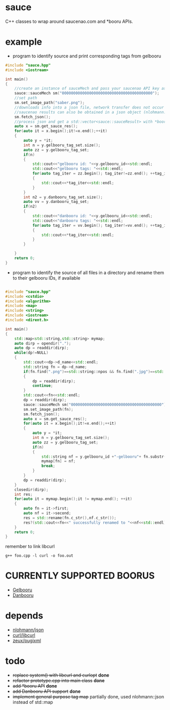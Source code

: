 # sauce
C++ classes to wrap around saucenao.com and \*booru APIs.

# example
- program to identify source and print corresponding tags from gelbooru
```c++
#include "sauce.hpp"
#include <iostream>

int main()
{
    //create an instance of sauceMech and pass your saucenao API key as the parameter   
    sauce::sauceMech sm("0000000000000000000000000000000000000000");
    //set path    
    sm.set_image_path("saber.png");
    //downloads info into a json file, network transfer does not occur if file already exists
    //saucenao results can also be obtained in a json object (nlohmann::json) with the sauceMech::get_json() function
    sm.fetch_json();
    //process json and get a std::vector<sauce::sauceResult> with *booru tag information, links and similarity percentage
    auto x = sm.get_sauce_res();
    for(auto it = x.begin();it!=x.end();++it)
    {
        auto y = *it;
        int n = y.gelbooru_tag_set.size();
        auto zz = y.gelbooru_tag_set;
        if(n)
        {
            std::cout<<"gelbooru id: "<<y.gelbooru_id<<std::endl;
            std::cout<<"gelbooru tags: "<<std::endl;
            for(auto tag_iter = zz.begin(); tag_iter!=zz.end(); ++tag_iter)
            {
                std::cout<<*tag_iter<<std::endl;
            }
        }
        int n2 = y.danbooru_tag_set.size();
        auto vv = y.danbooru_tag_set;
        if(n2)
        {
            std::cout<<"danbooru id: "<<y.gelbooru_id<<std::endl;
            std::cout<<"danbooru tags: "<<std::endl;
            for(auto tag_iter = vv.begin(); tag_iter!=vv.end(); ++tag_iter)
            {
                std::cout<<*tag_iter<<std::endl;
            }
        }

    }
    return 0;
}
```

- program to identify the source of all files in a directory and rename them to their gelbooru IDs, if available

```c++

#include "sauce.hpp"
#include <cstdio>
#include <algorithm>
#include <map>
#include <string>
#include <iostream>
#include <dirent.h>

int main()
{
    std::map<std::string,std::string> mymap;
    auto dirp = opendir(".");
    auto dp = readdir(dirp);
    while(dp!=NULL)
    {
        std::cout<<dp->d_name<<std::endl;
        std::string fn = dp->d_name;
        if(fn.find(".png")==std::string::npos && fn.find(".jpg")==std::string::npos)
        {
            dp = readdir(dirp);
            continue;
        }
        std::cout<<fn<<std::endl;
        dp = readdir(dirp);
        sauce::sauceMech sm("0000000000000000000000000000000000000000");
        sm.set_image_path(fn);
        sm.fetch_json();
        auto x = sm.get_sauce_res();
        for(auto it = x.begin();it!=x.end();++it)
        {
            auto y = *it;
            int n = y.gelbooru_tag_set.size();
            auto zz = y.gelbooru_tag_set;
            if(n)
            {
                std::string nf = y.gelbooru_id +"-gelbooru"+ fn.substr(fn.rfind("."));
                mymap[fn] = nf;
                break;
            }
        }
        dp = readdir(dirp);
    }   
    closedir(dirp);
    int res;
    for(auto it = mymap.begin();it != mymap.end(); ++it)
    {
        auto fn = it->first;
        auto nf = it->second;
        res = std::rename(fn.c_str(),nf.c_str());
        res?(std::cout<<fn<<" successfully renamed to "<<nf<<std::endl):(std::cout<<fn<<" could not be renamed"<<std::endl);
    }
    return 0;
}
```

remember to link libcurl

    g++ foo.cpp -l curl -o foo.out

# CURRENTLY SUPPORTED BOORUS
- [Gelbooru](https://gelbooru.com/)
- [Danbooru](https://danbooru.donmai.us/)

# depends
- [nlohmann/json](https://github.com/nlohmann/json)
- [curl/libcurl](https://github.com/curl/curl)
- [zeux/pugixml](https://github.com/zeux/pugixml)

# todo
- ~~replace system() with libcurl and curlopt~~ **done**
- ~~refactor prototype.cpp into main class~~ **done**
- ~~add \*booru API~~ **done**
- ~~add Danbooru API support~~ **done**
- ~~implement general purpose tag map~~ partially done, used nlohmann::json instead of std::map
